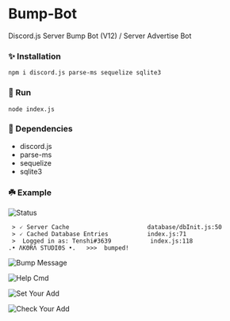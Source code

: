 # Bump-Bot
Discord.js Server Bump Bot (V12) / Server Advertise Bot

### ✨ Installation
```npm i discord.js parse-ms sequelize sqlite3```

### 🌿 Run
```node index.js```

### 🍂 Dependencies
* discord.js
* parse-ms
* sequelize
* sqlite3

### ☘️ Example
![Status](https://cdn.discordapp.com/attachments/796828284234235935/796829261112541220/unknown.png)

```Logging in...                        index.js:98
 > 🗸 Server Cache                      database/dbInit.js:50
 > 🗸 Cached Database Entries           index.js:71
 >  Logged in as: Tenshi#3639           index.js:118
.• ΛΚΘRΛ SΤUDΙΘS •.   >>>  bumped!
```
![Bump Message](https://cdn.discordapp.com/attachments/796828284234235935/796828603802714203/unknown.png)

![Help Cmd](https://cdn.discordapp.com/attachments/796828284234235935/796831590188974130/unknown.png)

![Set Your Add](https://cdn.discordapp.com/attachments/796828284234235935/796828399506292816/unknown.png)

![Check Your Add](https://cdn.discordapp.com/attachments/796828284234235935/796828471837589504/unknown.png)

